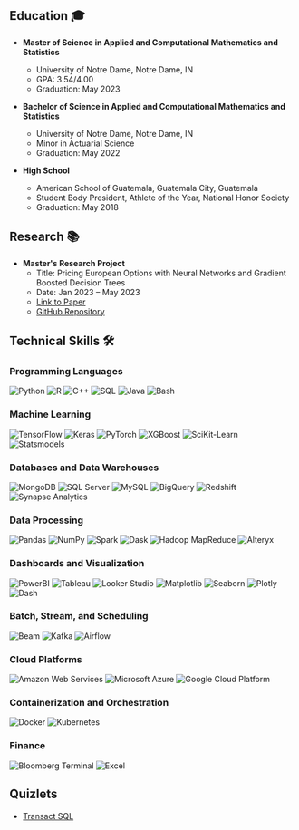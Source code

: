 ## Education 🎓

- **Master of Science in Applied and Computational Mathematics and Statistics**
  - University of Notre Dame, Notre Dame, IN
  - GPA: 3.54/4.00
  - Graduation: May 2023

- **Bachelor of Science in Applied and Computational Mathematics and Statistics**
  - University of Notre Dame, Notre Dame, IN
  - Minor in Actuarial Science
  - Graduation: May 2022

- **High School**
  - American School of Guatemala, Guatemala City, Guatemala
  - Student Body President, Athlete of the Year, National Honor Society
  - Graduation: May 2018

## Research 📚

- **Master's Research Project**
  - Title: Pricing European Options with Neural Networks and Gradient Boosted Decision Trees
  - Date: Jan 2023 – May 2023
  - [Link to Paper](https://arxiv.org/abs/2307.00476)
  - [GitHub Repository](https://github.com/juan-esteban-berger/Options_Pricing_AutoML_TensorFlow_XGBoost)

## Technical Skills 🛠️

### Programming Languages
![Python](https://img.icons8.com/color/48/000000/python.png)
![R](https://img.icons8.com/color/48/000000/r.png)
![C++](https://img.icons8.com/color/48/000000/c-plus-plus-logo.png)
![SQL](https://img.icons8.com/color/48/000000/sql.png)
![Java](https://img.icons8.com/color/48/000000/java-coffee-cup-logo.png)
![Bash](https://img.icons8.com/plasticine/48/000000/bash.png)

### Machine Learning
![TensorFlow](https://img.icons8.com/color/48/000000/tensorflow.png)
![Keras](https://img.icons8.com/color/48/000000/keras.png)
![PyTorch](https://img.icons8.com/color/48/000000/pytorch.png)
![XGBoost](https://img.icons8.com/office/48/000000/x.png)
![SciKit-Learn](https://img.icons8.com/color/48/000000/scikit-learn.png)
![Statsmodels](https://img.icons8.com/office/48/000000/idea.png)

### Databases and Data Warehouses
![MongoDB](https://img.icons8.com/color/48/000000/mongodb.png)
![SQL Server](https://img.icons8.com/color/48/000000/microsoft-sql-server.png)
![MySQL](https://img.icons8.com/color/48/000000/mysql-logo.png)
![BigQuery](https://img.icons8.com/color/48/000000/google-bigquery.png)
![Redshift](https://img.icons8.com/color/48/000000/amazon-redshift.png)
![Synapse Analytics](https://img.icons8.com/office/48/000000/azure-synapse-analytics.png)

### Data Processing
![Pandas](https://img.icons8.com/color/48/000000/pandas.png)
![NumPy](https://img.icons8.com/color/48/000000/numpy.png)
![Spark](https://img.icons8.com/color/48/000000/apache-spark.png)
![Dask](https://img.icons8.com/dusk/48/000000/dask.png)
![Hadoop MapReduce](https://img.icons8.com/color/48/000000/hadoop.png)
![Alteryx](https://img.icons8.com/color/48/000000/alteryx.png)

### Dashboards and Visualization
![PowerBI](https://img.icons8.com/color/48/000000/power-bi.png)
![Tableau](https://img.icons8.com/color/48/000000/tableau-software.png)
![Looker Studio](https://img.icons8.com/dusk/48/000000/looker.png)
![Matplotlib](https://img.icons8.com/color/48/000000/matplotlib.png)
![Seaborn](https://img.icons8.com/color/48/000000/seaborn.png)
![Plotly](https://img.icons8.com/office/48/000000/plotly.png)
![Dash](https://img.icons8.com/color/48/000000/dash.png)

### Batch, Stream, and Scheduling
![Beam](https://img.icons8.com/ultraviolet/48/000000/beam.png)
![Kafka](https://img.icons8.com/color/48/000000/kafka.png)
![Airflow](https://img.icons8.com/color/48/000000/airflow.png)

### Cloud Platforms
![Amazon Web Services](https://img.icons8.com/color/48/000000/amazon-web-services.png) 
![Microsoft Azure](https://img.icons8.com/color/48/000000/microsoft-azure.png) 
![Google Cloud Platform](https://img.icons8.com/color/48/000000/google-cloud-platform.png)

### Containerization and Orchestration
![Docker](https://img.icons8.com/color/48/000000/docker.png) 
![Kubernetes](https://img.icons8.com/color/48/000000/kubernetes.png)

### Finance
![Bloomberg Terminal](https://img.icons8.com/ultraviolet/48/000000/bloomberg.png) 
![Excel](https://img.icons8.com/color/48/000000/microsoft-excel.png)



## Quizlets
  - [Transact SQL](https://quizlet.com/es/816564177/transact-sql-flash-cards/?funnelUUID=e32313e3-3a2f-45dc-9ce4-80af131d2f0b)

